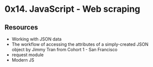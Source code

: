# 0x14. JavaScript - Web scraping
## Resources
* Working with JSON data
* The workflow of accessing the attributes of a simply-created JSON object by Jimmy Tran from Cohort 1 - San Francisco
* request module
* Modern JS
